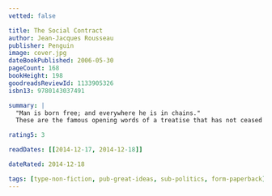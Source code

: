 ```yaml
---
vetted: false

title: The Social Contract
author: Jean-Jacques Rousseau
publisher: Penguin
image: cover.jpg
dateBookPublished: 2006-05-30
pageCount: 168
bookHeight: 198
goodreadsReviewId: 1133905326
isbn13: 9780143037491

summary: |
  "Man is born free; and everywhere he is in chains."
  These are the famous opening words of a treatise that has not ceased to stir vigorous debate since its first publication in 1762. Rejecting the view that anyone has a natural right to wield authority over others, Rousseau argues instead for a pact, or ‘social contract’, that should exist between all the citizens of a state and that should be the source of sovereign power. From this fundamental premise, he goes on to consider issues of liberty and law, freedom and justice, arriving at a view of society that has seemed to some a blueprint for totalitarianism, to others a declaration of democratic principles.

rating5: 3

readDates: [[2014-12-17, 2014-12-18]]

dateRated: 2014-12-18

tags: [type-non-fiction, pub-great-ideas, sub-politics, form-paperback]
---
```

